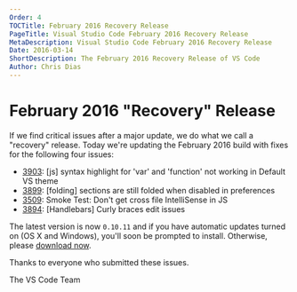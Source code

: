 ```yaml
---
Order: 4
TOCTitle: February 2016 Recovery Release
PageTitle: Visual Studio Code February 2016 Recovery Release
MetaDescription: Visual Studio Code February 2016 Recovery Release
Date: 2016-03-14
ShortDescription: The February 2016 Recovery Release of VS Code
Author: Chris Dias
---
```


# February 2016 "Recovery" Release

If we find critical issues after a major update, we do what we call a "recovery" release. Today we're updating the February 2016 build with fixes for the following four issues:

- [3903](https://github.com/Microsoft/vscode/issues/3903): [js] syntax highlight for 'var' and 'function' not working in Default VS theme
- [3899](https://github.com/Microsoft/vscode/issues/3899): [folding] sections are still folded when disabled in preferences
- [3509](https://github.com/Microsoft/vscode/issues/3509): Smoke Test: Don't get cross file IntelliSense in JS
- [3894](https://github.com/Microsoft/vscode/issues/3894): [Handlebars] Curly braces edit issues

The latest version is now `0.10.11` and if you have automatic updates turned on (OS X and Windows), you'll soon be prompted to install. Otherwise, please [download now](https://code.visualstudio.com).

Thanks to everyone who submitted these issues.

The VS Code Team